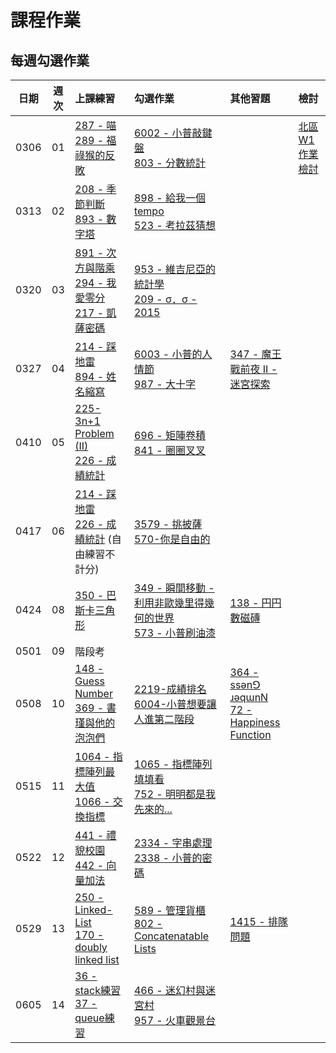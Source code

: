 # 課程作業

## 每週勾選作業

| 日期 | 週次 | 上課練習                                               | 勾選作業                                                         | 其他習題 | 檢討                             |
| :--: | :--: | :----------------------------------------------------- | :--------------------------------------------------------------- | :------- | :------------------------------- |
| 0306 |  01  | [287 - 喵][neoj-287]<br>[289 - 福祿猴的反敗][neoj-289] | [6002 - 小普敲鍵盤][neoj-6002]<br>[803 - 分數統計][neoj-803]     |          | [北區 W1 作業檢討][tp-review-w1] |
| 0313 |  02  | [208 - 季節判斷][neoj-208]<br>[893 - 數字塔][neoj-893] | [898 - 給我一個 tempo][neoj-898]<br>[523 - 考拉茲猜想][neoj-523] |          |                                  |
| 0320 |  03  |  [891 - 次方與階乘][neoj-891]<br>[294 - 我愛零分][neoj-294]<br>[217 - 凱薩密碼][neoj-217] | [953 - 維吉尼亞的統計學][neoj-953]<br>[209 - σ．σ - 2015][neoj-209] | | |
| 0327| 04|[214 - 踩地雷][neoj-214]<br>[894 - 姓名縮寫][neoj-894] | [6003 - 小普的人情節][neoj-6003] <br> [987 - 大十字][neoj-987] | [347 - 魔王戰前夜 II - 迷宮探索][neoj-347] ||
| 0410| 05|[225-3n+1 Problem (II)][neoj-225] <br>[226 - 成績統計][neoj-226] |[696 - 矩陣卷積][neoj-696]<br>[841 - 圈圈叉叉][neoj-841]| |
| 0417| 06| [214 - 踩地雷][neoj-214]<br>[226 - 成績統計][neoj-226] (自由練習不計分) |[3579 - 挑披薩][neoj-3579]<br>[570-你是自由的][neoj-570] | |
| 0424| 08| [350 - 巴斯卡三角形][neoj-350] <br/> |[349 - 瞬間移動 - 利用非歐幾里得幾何的世界][neoj-349]<br>[573 - 小普刷油漆][neoj-573] | [138 - 円円數磁磚][neoj-138]  |
| 0501| 09| 階段考 |
| 0508| 10| [148 - Guess Number][neoj-148] <br/> [369 - 書瑾與他的泡泡們][neoj-369]     | [2219-成績排名][neoj-2219]<br />[6004-小普想要讓人進第二階段][neoj-6004]| [364 - ssǝnꓨ ɹǝqɯnN][neoj-364] <br />[72 -Happiness Function ][neoj-72] |
|0515| 11| [1064 - 指標陣列最大值][neoj-1064] <br/> [1066 - 交換指標][neoj-1066]|[1065 - 指標陣列填填看][neoj-1065] <br/> [752 - 明明都是我先來的...][neoj-752]|||
|0522| 12| [441 - 禮貌校園][neoj-441] <br/> [442 - 向量加法][neoj-442] |[2334 - 字串處理][neoj-2334] <br/> [2338 - 小普的密碼][neoj-2338]|||
|0529| 13| [250 - Linked-List][neoj-250] <br/> [170 - doubly linked list][neoj-170] | [589 - 管理貨櫃][neoj-589] <br/> [802 - Concatenatable Lists][neoj-802] | [1415 - 排隊問題][neoj-1415] | |
|0605| 14| [36 - stack練習][neoj-36] <br/> [37 - queue練習][neoj-37] | [466 - 迷幻村與迷宮村][neoj-466] <br/> [957 - 火車觀景台][neoj-957] | | |


[neoj-287]: https://neoj.sprout.tw/problem/287/
[neoj-289]: https://neoj.sprout.tw/problem/289/
[neoj-6002]: https://neoj.sprout.tw/problem/6002/
[neoj-803]: https://neoj.sprout.tw/problem/803/
[tp-review-w1]: https://www.csie.ntu.edu.tw/~b06902029/reveal.js/Sprout/2021/HW-Review-W1/#/
[neoj-208]: https://neoj.sprout.tw/problem/208/
[neoj-893]: https://neoj.sprout.tw/problem/893/
[neoj-898]: https://neoj.sprout.tw/problem/898/
[neoj-523]: https://neoj.sprout.tw/problem/523/
[neoj-953]: https://neoj.sprout.tw/problem/953/
[neoj-891]: https://neoj.sprout.tw/problem/891/
[neoj-294]: https://neoj.sprout.tw/problem/294/
[neoj-217]: https://neoj.sprout.tw/problem/217/
[neoj-953]: https://neoj.sprout.tw/problem/953/
[neoj-209]: https://neoj.sprout.tw/problem/209/
[neoj-347]: https://neoj.sprout.tw/problem/347/
[neoj-214]: https://neoj.sprout.tw/problem/214/
[neoj-894]: https://neoj.sprout.tw/problem/894/
[neoj-6003]: https://neoj.sprout.tw/problem/6003/
[neoj-987]: https://neoj.sprout.tw/problem/987/
[neoj-225]: https://neoj.sprout.tw/problem/225/
[neoj-226]: https://neoj.sprout.tw/problem/226/
[neoj-696]: https://neoj.sprout.tw/problem/696/
[neoj-841]: https://neoj.sprout.tw/problem/841/
[neoj-3579]: https://neoj.sprout.tw/problem/3579/
[neoj-570]: https://neoj.sprout.tw/problem/570/
[neoj-573]: https://neoj.sprout.tw/problem/573/
[neoj-349]: https://neoj.sprout.tw/problem/349/
[neoj-148]: https://neoj.sprout.tw/problem/148/
[neoj-364]: https://neoj.sprout.tw/problem/364/
[neoj-72]: https://neoj.sprout.tw/problem/72/
[neoj-2219]: https://neoj.sprout.tw/problem/2219/
[neoj-6004]: https://neoj.sprout.tw/problem/6004/
[neoj-369]: https://neoj.sprout.tw/problem/369/
[neoj-350]: https://neoj.sprout.tw/problem/350/
[neoj-138]: https://neoj.sprout.tw/problem/138/
[neoj-1066]: https://neoj.sprout.tw/problem/1066/
[neoj-1065]: https://neoj.sprout.tw/problem/1065/
[neoj-1064]: https://neoj.sprout.tw/problem/1064/
[neoj-752]: https://neoj.sprout.tw/problem/752/
[neoj-441]: https://neoj.sprout.tw/problem/441/
[neoj-442]: https://neoj.sprout.tw/problem/442/
[neoj-2334]: https://neoj.sprout.tw/problem/2334/
[neoj-2338]: https://neoj.sprout.tw/problem/2338/
[neoj-250]: https://neoj.sprout.tw/problem/250/
[neoj-170]: https://neoj.sprout.tw/problem/170/
[neoj-589]: https://neoj.sprout.tw/problem/589/
[neoj-802]: https://neoj.sprout.tw/problem/802/
[neoj-1415]: https://neoj.sprout.tw/problem/1415/
[neoj-36]: https://neoj.sprout.tw/problem/36/
[neoj-37]: https://neoj.sprout.tw/problem/37/
[neoj-466]: https://neoj.sprout.tw/problem/466/
[neoj-957]: https://neoj.sprout.tw/problem/957/
